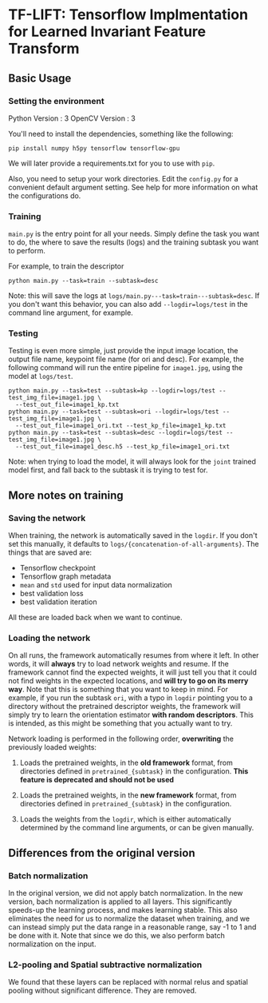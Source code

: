 # TF-LIFT: Tensorflow Implmentation for Learned Invariant Feature Transform #

## Basic Usage ##

### Setting the environment ###

Python Version : 3
OpenCV Version : 3

You'll need to install the dependencies, something like the following:

```
pip install numpy h5py tensorflow tensorflow-gpu

```
We will later provide a requirements.txt for you to use with `pip`.

Also, you need to setup your work directories. Edit the `config.py` for a
convenient default argument setting. See help for more information on what the
configurations do.

### Training ###

`main.py` is the entry point for all your needs. Simply define the task you
want to do, the where to save the results (logs) and the training subtask you
want to perform.

For example, to train the descriptor
```
python main.py --task=train --subtask=desc
```

Note: this will save the logs at `logs/main.py---task=train---subtask=desc`. If
you don't want this behavior, you can also add `--logdir=logs/test` in the
command line argument, for example.

### Testing ###

Testing is even more simple, just provide the input image location, the output
file name, keypoint file name (for ori and desc). For example, the following
command will run the entire pipeline for `image1.jpg`, using the model at `logs/test`.

```
python main.py --task=test --subtask=kp --logdir=logs/test --test_img_file=image1.jpg \
  --test_out_file=image1_kp.txt
python main.py --task=test --subtask=ori --logdir=logs/test --test_img_file=image1.jpg \
  --test_out_file=image1_ori.txt --test_kp_file=image1_kp.txt
python main.py --task=test --subtask=desc --logdir=logs/test --test_img_file=image1.jpg \
  --test_out_file=image1_desc.h5 --test_kp_file=image1_ori.txt
```

Note: when trying to load the model, it will always look for the `joint`
trained model first, and fall back to the subtask it is trying to test for.

## More notes on training ##

### Saving the network ###

When training, the network is automatically saved in the `logdir`. If you don't
set this manually, it defaults to
`logs/{concatenation-of-all-arguments}`. The things that are saved are:

* Tensorflow checkpoint
* Tensorflow graph metadata
* `mean` and `std` used for input data normalization
* best validation loss
* best validation iteration

All these are loaded back when we want to continue.

### Loading the network ###

On all runs, the framework automatically resumes from where it left. In other
words, it will **always** try to load network weights and resume. If the
framework cannot find the expected weights, it will just tell you that it could
not find weights in the expected locations, and **will try to go on its merry
way**. Note that this is something that you want to keep in mind. For example,
if you run the subtask `ori`, with a typo in `logdir` pointing you to a
directory without the pretrained descriptor weights, the framework will simply
try to learn the orientation estimator **with random descriptors**. This is
intended, as this might be something that you actually want to try.

Network loading is performed in the following order, **overwriting** the previously
loaded weights:

1. Loads the pretrained weights, in the **old framework** format, from
   directories defined in `pretrained_{subtask}` in the configuration. **This
   feature is deprecated and should not be used**

2. Loads the pretrained weights, in the **new framework** format, from
   directories defined in `pretrained_{subtask}` in the configuration.

2. Loads the weights from the `logdir`, which is either automatically determined
   by the command line arguments, or can be given manually.
   
## Differences from the original version ##

### Batch normalization ###

In the original version, we did not apply batch normalization. In the new
version, bach normalization is applied to all layers. This significantly
speeds-up the learning process, and makes learning stable. This also eliminates
the need for us to normalize the dataset when training, and we can instead
simply put the data range in a reasonable range, say -1 to 1 and be done with
it. Note that since we do this, we also perform batch normalization on the
input.

### L2-pooling and Spatial subtractive normalization ###

We found that these layers can be replaced with normal relus and spatial
pooling without significant difference. They are removed.

